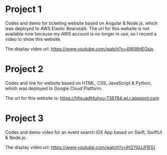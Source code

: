 # Project 1

Codes and demo for ticketing website based on Angular & Node.js, which was deployed to AWS Elastic Beanstalk. The url for this website is not available now because my AWS account is no longer in use, so I record a video to show this website.

The display video url: https://www.youtube.com/watch?v=4Wj9IHEGsjs

# Project 2

Codes and link for website based on HTML, CSS, JavaScript & Python, which was deployed to Google Cloud Platform.

The url for this website is: https://hfisuadhfuhyu-738784.wl.r.appspot.com

# Project 3

Codes and demo video for an event search iOS App based on Swift, SwiftUI & Node.js.

The display video url: https://www.youtube.com/watch?v=lH2YbUJFB1U
